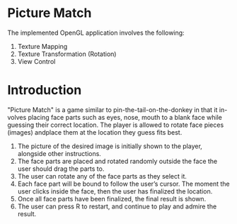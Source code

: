 # Picture Match

The implemented OpenGL application involves the following:
1. Texture Mapping
2. Texture Transformation (Rotation)
3. View Control

# Introduction
"Picture Match" is a game similar to pin-the-tail-on-the-donkey in that it in-volves placing face parts such as eyes, nose, mouth to a blank face while guessing their correct location. 
The player is allowed to rotate face pieces (images) andplace them at the location they guess fits best.
1. The picture of the desired image is initially shown to the player, alongside other instructions.
2. The face parts are placed and rotated randomly outside the face the user should drag the parts to.
3. The user can rotate any of the face parts as they select it.
4. Each face part will be bound to follow the user’s cursor.  The moment the user clicks inside the face, then the user has finalized the location.
5. Once all face parts have been finalized, the final result is shown.
6. The user can press R to restart, and continue to play and admire the result.
